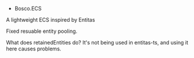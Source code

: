 * Bosco.ECS


A lightweight ECS inspired by Entitas

Fixed resuable entity pooling.

What does retainedEntities do? It's not being used in entitas-ts, and using it here causes problems.